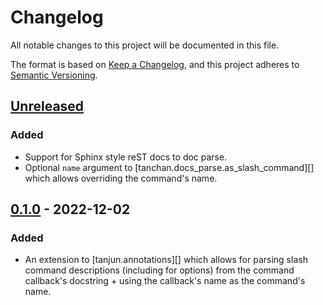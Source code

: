 # Changelog
All notable changes to this project will be documented in this file.

The format is based on [Keep a Changelog](https://keepachangelog.com/en/1.0.0/),
and this project adheres to [Semantic Versioning](https://semver.org/spec/v2.0.0.html).

## [Unreleased]
### Added
- Support for Sphinx style reST docs to doc parse.
- Optional `name` argument to [tanchan.docs_parse.as_slash_command][] which
  allows overriding the command's name.

## [0.1.0] - 2022-12-02
### Added
- An extension to [tanjun.annotations][] which allows for parsing slash command
  descriptions (including for options) from the command callback's docstring +
  using the callback's name as the command's name.

[Unreleased]: https://github.com/FasterSpeeding/tanchan/compare/v0.1.0...HEAD
[0.1.0]: https://github.com/FasterSpeeding/tanchan/compare/c4525eb9271445d3c74dbe747952faf2c830716b...v0.1.0
